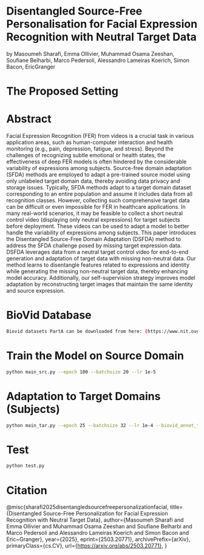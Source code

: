 # Disentangled Source-Free Personalisation for Facial Expression Recognition with Neutral Target Data
 
by Masoumeh Sharafi, Emma Ollivier, Muhammad Osama Zeeshan, Soufiane Belharbi, Marco Pedersoli, Alessandro Lameiras Koerich, Simon Bacon, EricGranger
# The Proposed Setting

# Abstract
Facial Expression Recognition (FER) from videos is a crucial task in various application areas, such as human-computer interaction and health monitoring (e.g., pain, depression, fatigue, and stress). Beyond the challenges of recognizing subtle emotional or health states, the effectiveness of deep FER models is often hindered by the considerable variability of expressions among subjects. Source-free domain adaptation (SFDA) methods are employed to adapt a pre-trained source model using only unlabeled target domain data, thereby avoiding data privacy and storage issues. Typically, SFDA methods adapt to a target domain dataset corresponding to an entire population and assume it includes data from all recognition classes. However, collecting such comprehensive target data can be difficult or even impossible for FER in healthcare applications. In many real-world scenarios, it may be feasible to collect a short neutral control video (displaying only neutral expressions) for target subjects before deployment. These videos can be used to adapt a model to better handle the variability of expressions among subjects. This paper introduces the Disentangled Source-Free Domain Adaptation (DSFDA) method to address the SFDA challenge posed by missing target expression data. DSFDA leverages data from a neutral target control video for end-to-end generation and adaptation of target data with missing non-neutral data. Our method learns to disentangle features related to expressions and identity while generating the missing non-neutral target data, thereby enhancing model accuracy. Additionally, our self-supervision strategy improves model adaptation by reconstructing target images that maintain the same identity and source expression.




# BioVid Database
```sh
Biovid datasets PartA can be downloaded from here: (https://www.nit.ovgu.de/BioVid.html#PubACII17)
```

# Train the Model on Source Domain
```sh
python main_src.py --epoch 100 --batchsize 20 --lr 1e-5
```

# Adaptation to Target Domains (Subjects)
```sh
python main_tar.py --epoch 25 --batchsize 32 --lr 1e-4 --biovid_annot_train $Path to the training data --biovid_annot_val $Path to the validation data --save_dir $Directory to save experiment results --img_dir Directory to save generated images --par_dir Directory to save the best parameters
```
# Test
```sh
python test.py
```

# Citation
@misc{sharafi2025disentangledsourcefreepersonalizationfacial,
      title={Disentangled Source-Free Personalization for Facial Expression Recognition with Neutral Target Data}, 
      author={Masoumeh Sharafi and Emma Ollivier and Muhammad Osama Zeeshan and Soufiane Belharbi and Marco Pedersoli and Alessandro Lameiras Koerich and Simon Bacon and Eric~Granger},
      year={2025},
      eprint={2503.20771},
      archivePrefix={arXiv},
      primaryClass={cs.CV},
      url={https://arxiv.org/abs/2503.20771}, 
}
